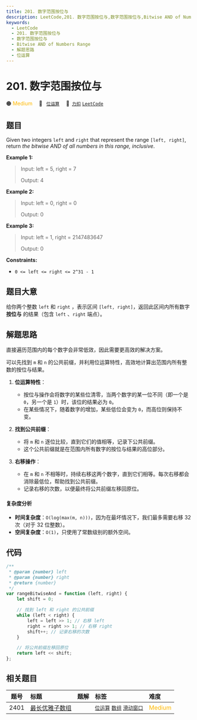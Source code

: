 ```yaml
---
title: 201. 数字范围按位与
description: LeetCode,201. 数字范围按位与,数字范围按位与,Bitwise AND of Numbers Range,解题思路,位运算
keywords:
  - LeetCode
  - 201. 数字范围按位与
  - 数字范围按位与
  - Bitwise AND of Numbers Range
  - 解题思路
  - 位运算
---
```


# 201. 数字范围按位与

🟠 <font color=#ffb800>Medium</font>&emsp; 🔖&ensp; [`位运算`](/tag/bit-manipulation.md)&emsp; 🔗&ensp;[`力扣`](https://leetcode.cn/problems/bitwise-and-of-numbers-range) [`LeetCode`](https://leetcode.com/problems/bitwise-and-of-numbers-range)

## 题目

Given two integers `left` and `right` that represent the range `[left,
right]`, return _the bitwise AND of all numbers in this range, inclusive_.

**Example 1:**

> Input: left = 5, right = 7
>
> Output: 4

**Example 2:**

> Input: left = 0, right = 0
>
> Output: 0

**Example 3:**

> Input: left = 1, right = 2147483647
>
> Output: 0

**Constraints:**

- `0 <= left <= right <= 2^31 - 1`

## 题目大意

给你两个整数 `left` 和 `right` ，表示区间 `[left, right]`，返回此区间内所有数字 **按位与** 的结果（包含 `left` 、`right` 端点）。

## 解题思路

直接遍历范围内的每个数字会非常低效，因此需要更高效的解决方案。

可以先找到 `m` 和 `n` 的公共前缀，并利用位运算特性，高效地计算出范围内所有整数的按位与结果。

1. **位运算特性**：

   - 按位与操作会将数字的某些位清零，当两个数字的某一位不同（即一个是 `0`，另一个是 `1`）时，该位的结果必为 `0`。
   - 在某些情况下，随着数字的增加，某些低位会变为 `0`，而高位则保持不变。

2. **找到公共前缀**：

   - 将 `m` 和 `n` 逐位比较，直到它们的值相等，记录下公共前缀。
   - 这个公共前缀就是在范围内所有数字的按位与结果的高位部分。

3. **右移操作**：
   - 在 `m` 和 `n` 不相等时，持续右移这两个数字，直到它们相等。每次右移都会消除最低位，帮助找到公共前缀。
   - 记录右移的次数，以便最终将公共前缀左移回原位。

#### 复杂度分析

- **时间复杂度**：`O(log(max(m, n)))`，因为在最坏情况下，我们最多需要右移 32 次（对于 32 位整数）。
- **空间复杂度**：`O(1)`，只使用了常数级别的额外空间。

## 代码

```javascript
/**
 * @param {number} left
 * @param {number} right
 * @return {number}
 */
var rangeBitwiseAnd = function (left, right) {
	let shift = 0;

	// 找到 left 和 right 的公共前缀
	while (left < right) {
		left = left >> 1; // 右移 left
		right = right >> 1; // 右移 right
		shift++; // 记录右移的次数
	}

	// 将公共前缀左移回原位
	return left << shift;
};
```

## 相关题目

<!-- prettier-ignore -->
| 题号 | 标题 | 题解 | 标签 | 难度 |
| :------: | :------ | :------: | :------ | :------ |
| 2401 | [最长优雅子数组](https://leetcode.com/problems/longest-nice-subarray) |  |  [`位运算`](/tag/bit-manipulation.md) [`数组`](/tag/array.md) [`滑动窗口`](/tag/sliding-window.md) | <font color=#ffb800>Medium</font> |